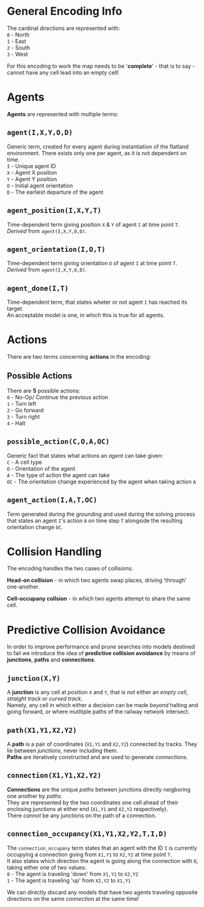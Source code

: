 # General Encoding Info

The cardinal directions are represented with:  
`0` - North  
`1` - East  
`2` - South  
`3` - West  

For this encoding to work the map needs to be '**complete**' - that is to say - cannot have any cell lead into an empty cell!

# Agents

**Agents** are represented with multiple terms:  
## `agent(I,X,Y,O,D)` 

Generic term, created for every agent during instantiation of the flatland environment. There exists only one per agent, as it is not dependent on time.  
`I` - Unique agent ID  
`X` - Agent X position  
`Y` - Agent Y position  
`O` - Initial agent orientation  
`D` - The earliest departure of the agent

## `agent_position(I,X,Y,T)`

Time-dependent term giving position `X` & `Y` of agent `I` at time point `T`.  
*Derived* from `agent(I,X,Y,O,D)`.

## `agent_orientation(I,O,T)`

Time-dependent term giving orientation `O` of agent `I` at time point `T`.  
*Derived* from `agent(I,X,Y,O,D)`.

## `agent_done(I,T)`

Time-dependent term, that states wheter or not agent `I` has reached its target.  
An acceptable model is one, in which this is true for all agents.

# Actions

There are two terms concerning **actions** in the encoding:

## Possible Actions

There are **5** possible actions:  
`0` - No-Op/ Continue the previous action  
`1` - Turn left  
`2` - Go forward  
`3` - Turn right  
`4` - Halt  

## `possible_action(C,O,A,OC)`

Generic fact that states what actions an *agent* can take given:  
`C` - A cell type  
`O` - Orientation of the agent  
`A` - The type of action the agent can take  
`OC` - The orientation change experienced by the agent when taking action `A`

## `agent_action(I,A,T,OC)`

Term generated during the grounding and used during the solving process that states an agent `I`'s action `A` on time step `T` alongside the resulting orientation change `OC`.

# Collision Handling

The encoding handles the two cases of collisions:

**Head-on collision** - in which two agents swap places, driving 'through' one-another.

**Cell-occupany collsion** - in which two agents attempt to share the same cell.

# Predictive Collision Avoidance

In order to improve performance and prune searches into models destined to fail we introduce the idea of **predictive collision avoidance** by means of **junctions**, **paths** and **connections**.

## `junction(X,Y)`

A **junction** is any cell at position `X` and `Y`, that is *not* either an *empty cell*, *straight track* or *curved track*.  
Namely, any cell in which either a decision can be made *beyond* halting and going forward, or where mutltiple paths of the railway network intersect.

## `path(X1,Y1,X2,Y2)`

A **path** is a pair of coordinates (`X1,Y1` and `X2,Y2`) connected by tracks. They lie between *junctions*, never including them.  
**Paths** are iteratively constructed and are used to generate *connections*.

## `connection(X1,Y1,X2,Y2)`

**Connections** are the unique *paths* between junctions directly neigboring one another by *paths*.  
They are represented by the two coordinates one cell ahead of their enclosing junctions at either end (`X1,Y1` and `X2,Y2` respectively).  
There *cannot* be any junctions on the path of a connection.

## `connection_occupancy(X1,Y1,X2,Y2,T,I,D)`

The `connection_occupany` term states that an agent with the ID `I` is currently occupying a connection going from `X1,Y1` to `X2,Y2` at time point `T`.  
It also states which direction the agent is going along the connection with `D`, taking either one of two values:  
`0` - The agent is traveling 'down' from `X1,Y1` to `X2,Y2`  
`1` - The agent is traveling 'up' from `X2,Y2` to `X1,Y1`

We can directly discard any models that have two agents traveling opposite directions on the same *connection* at the same time!